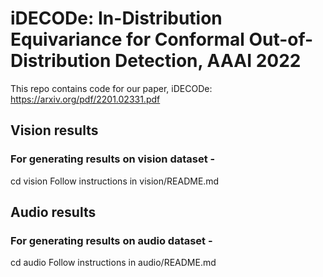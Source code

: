 # iDECODe: In-Distribution Equivariance for Conformal Out-of-Distribution Detection, AAAI 2022
This repo contains code for our paper, iDECODe: https://arxiv.org/pdf/2201.02331.pdf

## Vision results
### For generating results on vision dataset -
cd vision
Follow instructions in vision/README.md

## Audio results
### For generating results on audio dataset -
cd audio
Follow instructions in audio/README.md
